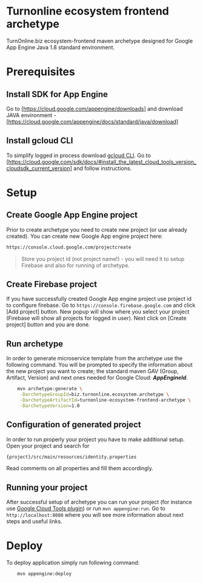 # Turnonline ecosystem frontend archetype
TurnOnline.biz ecosystem-frontend maven archetype designed for Google App Engine Java 1.8 standard environment.

# Prerequisites
## Install SDK for App Engine
Go to [https://cloud.google.com/appengine/downloads] and download JAVA environment - [https://cloud.google.com/appengine/docs/standard/java/download]

## Install gcloud CLI
To simplify logged in process download [gcloud CLI](https://cloud.google.com/sdk/gcloud/]). 
Go to [https://cloud.google.com/sdk/docs/#install_the_latest_cloud_tools_version_cloudsdk_current_version] and follow instructions.

# Setup
## Create Google App Engine project
Prior to create archetype you need to create new project (or use already created). You can create new Google App engine project here:

```bash
https://console.cloud.google.com/projectcreate
```

> Store you project id (not project name!) - you will need it to setup Firebase and also for running of archetype.

## Create Firebase project
If you have successfully created Google App engine project use project id to configure firebase. Go to `https://console.firebase.google.com`
and click [Add project] button. New popup will show where you select your project (Firebase will show all projects for logged in user).
Next click on [Create project] button and you are done.

## Run archetype
In order to generate microservice template from the archetype use the following command. You will be prompted to specify the information 
about the new project you want to create; the standard maven GAV (Group, Artifact, Version) and next ones needed for Google Cloud: **_AppEngineId_**.

```bash
    mvn archetype:generate \
     -DarchetypeGroupId=biz.turnonline.ecosystem.archetype \
     -DarchetypeArtifactId=turnonline-ecosystem-frontend-archetype \
     -DarchetypeVersion=1.0
```

## Configuration of generated project
In order to run properly your project you have to make additional setup. Open your project and search for 
```bash
{project}/src/main/resources/identity.properties
```
Read comments on all properties and fill them accordingly. 

## Running your project
After successful setup of archetype you can run your project (for instance use [Google Cloud Tools plugin](https://cloud.google.com/tools/intellij/docs/)) or run `mvn appengine:run`. Go to 
`http://localhost:8080` where you will see more information about next steps and useful links.

# Deploy
To deploy application simply run following command:
```bash
    mvn appengine:deploy
```